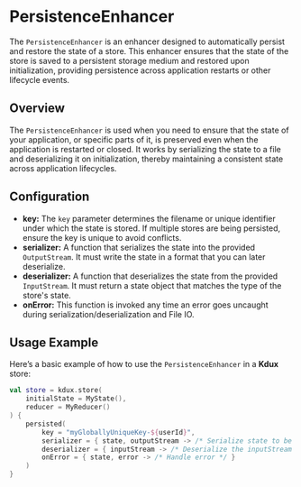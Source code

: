 # PersistenceEnhancer

The `PersistenceEnhancer` is an enhancer designed to automatically persist and restore the state of a store. This
enhancer ensures that the state of the store is saved to a persistent storage medium and restored upon initialization,
providing persistence across application restarts or other lifecycle events.

## Overview

The `PersistenceEnhancer` is used when you need to ensure that the state of your application, or specific parts of it,
is preserved even when the application is restarted or closed. It works by serializing the state to a file and
deserializing it on initialization, thereby maintaining a consistent state across application lifecycles.

## Configuration

- **key:** The `key` parameter determines the filename or unique identifier under which the state is stored. If multiple
  stores are being persisted, ensure the key is unique to avoid conflicts.
- **serializer:** A function that serializes the state into the provided `OutputStream`. It must write the state in a
  format that you can later deserialize.
- **deserializer:** A function that deserializes the state from the provided `InputStream`. It must return a state
  object that matches the type of the store's state.
- **onError:** This function is invoked any time an error goes uncaught during serialization/deserialization and File
  IO.

## Usage Example

Here’s a basic example of how to use the `PersistenceEnhancer` in a **Kdux** store:

```kotlin
val store = kdux.store(
    initialState = MyState(),
    reducer = MyReducer()
) {
    persisted(
        key = "myGloballyUniqueKey-${userId}",
        serializer = { state, outputStream -> /* Serialize state to be written to storage */ },
        deserializer = { inputStream -> /* Deserialize the inputStream into the proper state */ }
        onError = { state, error -> /* Handle error */ }
    )
}
```